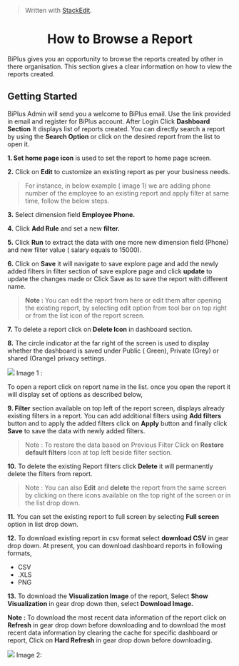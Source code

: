 
> Written with [StackEdit](https://stackedit.io/).

<center><h1>How to Browse a Report</h1></center>

BiPlus gives you an opportunity to browse the reports created by other in there organisation. This section gives a clear information on how to view the reports created.

## Getting Started

BiPlus Admin will send you a welcome to BiPlus email. Use the link provided in email and register for BiPlus account. 
After Login Click  **Dashboard Section** It displays list of  reports created. You can directly search a report by using the **Search Option** or click on the desired report from the list to open it.

**1. Set home page icon** is used to set the report to home page screen.

**2.**  Click on  **Edit** to customize an existing report as per your business needs.

> For instance,  in below example ( image 1) we are adding phone number of the employee to an existing report and apply filter at same time, follow the below steps.

**3.** Select dimension field **Employee Phone.**

**4.** Click **Add Rule** and set a new **filter.** 

 **5.** Click **Run** to extract the data with one more new dimension field (Phone) and new filter value ( salary equals to 15000).

**6.** Click on **Save** it will navigate to save explore page and add the newly added filters in filter section of save explore page and click **update** to update the changes made or Click Save as to save the report with different name.

> **Note :** You can edit the report from here or edit them after opening the existing report, by selecting edit option from tool bar on top right or from the list icon of the report screen.

**7.** To delete a report click on **Delete Icon**  in dashboard section.

**8.**  The circle indicator at the far right of the screen is used to display whether the dashboard is saved under Public ( Green), Private (Grey) or shared (Orange) privacy settings.

![
](https://raw.githubusercontent.com/sv18042016/fp1/master/images/report_mian.png) Image 1 :

To open a  report click on report name in the list. once you open the report it will display set of options as described below,

**9. Filter** section available on top left of the report screen, displays already existing filters in a report. You can add additional filters using **Add filters** button and to apply the added filters click on **Apply** button and finally click **Save** to save the data with newly added filters.


> Note : To restore the data based on Previous Filter Click on  **Restore default filters** Icon at top left beside filter section.

**10.** To delete the existing Report filters click **Delete** it will permanently delete the filters from report.

> Note : You can also **Edit** and **delete** the report from the same screen by clicking on there icons available on the top right of the screen or in the list drop down.

**11.** You can set the existing report to full screen by selecting **Full screen** option in list drop down.

**12.** To download existing report in csv format select **download CSV** in gear drop down.
 At present, you can download dashboard reports in following formats,
 - CSV
 - .XLS
-  PNG

**13.**  To download the **Visualization Image** of the report,  Select **Show Visualization** in gear drop down then, select  **Download Image.**

**Note :** To download the most recent data information of the report click on **Refresh** in gear drop down before downloading and to download the most recent data information by clearing the cache for specific dashboard or report, Click on **Hard Refresh** in gear drop down before downloading. 

![
](https://raw.githubusercontent.com/sv18042016/fp1/master/images/report_ur1.png) Image 2: 




<!--stackedit_data:
eyJoaXN0b3J5IjpbLTQxOTQ3MjQ3LC0xNTUyNzgyNzY3LDE2OD
E3MzU4NzgsLTE2MTgwOTc3MzAsLTIwMzIwMTE2MTksLTEyMzI0
MjUyNzMsMTcwNTMwNDE5MCwtMTI1MDk3MzU1MiwyMDc5NDc3ND
IyLC04OTMxNTE3NjcsLTE5NzEyMTgzMDQsLTg3NzY1NzYzOCwt
MTQwMDA1NDI0MywxMTAzNjI0MTk2LC0yMDAzNTgxNDQyLC0xNT
YzNzE5MjAyLDczMzIyMTg5OCwxMDk5ODU0NTkyLDE2NTIwNjU4
ODQsMTUwNjM0MzUwMF19
-->